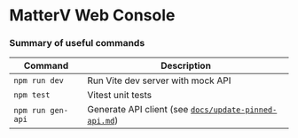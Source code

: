 # MatterV Web Console

### Summary of useful commands

| Command                  | Description                                                                        |
| ------------------------ | ---------------------------------------------------------------------------------- |
| `npm run dev`            | Run Vite dev server with mock API                                                  |
| `npm test`               | Vitest unit tests                                                                  |
| `npm run gen-api`        | Generate API client (see [`docs/update-pinned-api.md`](docs/update-pinned-api.md)) |

